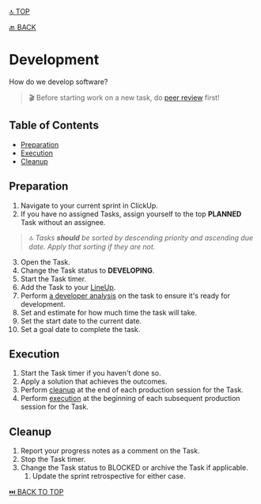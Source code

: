 [🔝 TOP](README.md)

[🔙 BACK](README.md)

Development
==================

How do we develop software?

> 🎬 Before starting work on a new task, do [peer review](README.md#peer-review) first!

Table of Contents
----------------------------

- [Preparation](#preparation)
- [Execution](#execution)
- [Cleanup](#cleanup)

Preparation
-------------------

1. Navigate to your current sprint in ClickUp.
2. If you have no assigned Tasks, assign yourself to the top **PLANNED** Task without an assignee.

> 🔝 *Tasks **should** be sorted by descending priority and ascending due date. Apply that sorting if they are not.*

3. Open the Task.
4. Change the Task status to **DEVELOPING**.
5. Start the Task timer.
6. Add the Task to your [LineUp](https://help.clickup.com/hc/en-us/articles/6304426699287-LineUp-).
7. Perform [a developer analysis](procedures/production/developer-analysis) on the task to ensure it's ready for development.
8. Set and estimate for how much time the task will take.
9. Set the start date to the current date.
10. Set a goal date to complete the task.

Execution
----------------

1. Start the Task timer if you haven't done so.
2. Apply a solution that achieves the outcomes.
3. Perform [cleanup](#cleanup) at the end of each production session for the Task.
4. Perform [execution](#execution) at the beginning of each subsequent production session for the Task.

Cleanup
-------------

1. Report your progress notes as a comment on the Task.
2. Stop the Task timer.
3. Change the Task status to BLOCKED or archive the Task if applicable.
	1. Update the sprint retrospective for either case.

[⏭️ BACK TO TOP](README.md)
